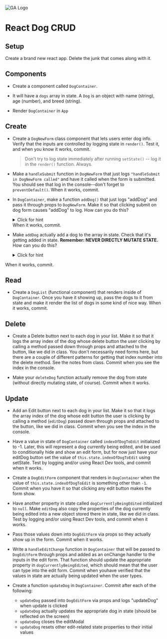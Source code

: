 ![GA Logo](https://ga-dash.s3.amazonaws.com/production/assets/logo-9f88ae6c9c3871690e33280fcf557f33.png)

# React Dog CRUD 

## Setup

Create a brand new react app.  Delete the junk that comes along with it.

## Components

* Create a component called `DogContainer`.  

* It will have a `dogs` array in state. A `Dog` is an object with name (string), age (number), and breed (string).

* Render `DogContainer` in `App`

## Create

* Create a `DogNewForm` class component that lets users enter dog info. Verify that the inputs are controlled by logging state in `render()`.  Test it, and when you know it works, commit.
  > Don't try to log state immediately after running `setState()` -- log it in the `render()` function.  Always.

* Make a `handleSubmit` function in `DogNewForm` that just logs `"handleSubmit in DogNewForm called"` and have it called when the form is submitted.  You should see that log in the console--don't forget to `preventDefault()`.  When it works, commit. 

* In `DogContainer`, make a function `addDog()` that just logs "addDog" and pass it through props to `DogNewForm`. Make it so that clicking submit on dog form causes "addDog" to log. How can you do this?
  <details>
    <summary>Click for hint</summary>
    >call the `addDog` function in `handleSubmit` -- hint -- it's in props!
  </details>
  When it works, commit.  

* Make `addDog` actually add a dog to the array in state. Check that it's getting added in state. **Remember: NEVER DIRECTLY MUTATE STATE.** How can you do this?
  <details>
    <summary>Click for hint</summary>
    >`render()` always runs right after `setState` has finished updating state, so log state in render() in DogContainer.  Remember: don't try to log on the next line right after this.setState() -- your state update might not have happened yet. 
  </details>
 When it works, commit. 

## Read

* Create a `DogList` (functional component) that renders inside of `DogContainer`.  Once you have it showing up, pass the dogs to it from state and make it render the list of dogs in some kind of nice way.  When it works, commit.

## Delete

* Create a Delete button next to each dog in your list. Make it so that it logs the array index of the dog whose delete button the user clicking by calling a method passed down through props and attached to the button, like we did in class.  You don't necessarily need forms here, but there are a couple of different patterns for getting that index number into the delete method.  See the notes from class.  Commit when you see the index in the console.

* Make your `deleteDog` function actually remove the dog from state (without directly mutating state, of course). Commit when it works. 

## Update

* Add an Edit button next to each dog in your list. Make it so that it logs the array index of the dog whose edit button the user is clicking by calling a method (`editDog`) passed down through props and attached to the button, like we did in class.  Commit when you see the index in the console.

* Have a value in state of `DogContainer` called `indexOfDogToEdit` initialized to -1.  Later, this will represent a dog currently being edited, and be used to conditionally hide and show an edit form, but for now just have your editDog button set the value of `this.state.indexOfDogToEdit` using setState.  Test by logging and/or using React Dev tools, and commit when it works.

* Create a `DogEditForm` component that renders in `DogContainer` when the value of `this.state.indexOfDogToEdit` is something other than `-1`. Commit when you have it so that clicking any edit button makes the form show.

* Have another property in state called `dogCurrentlyBeingEdited` initialized to `null`.  Make `editDog` also copy the properties of the dog currently being edited into a new object stored there in state, like we did in class.  Test by logging and/or using React Dev tools, and commit when it works.

* Pass those values down into `DogEditForm` via props so they actually show up in the form. Commit when it works.  

* Write a `handleEditChange` function in `DogContainer` that will be passed to `DogEditForm` through props and added as an onChange handler to the inputs in the edit form. That function should update the appropriate property in `dogCurrentlyBeingEdited`, which should mean that the user can type into the edit form.  Commit when youhave verified that the values in state are actually being updated when the user types.

* Create a function `updateDog` in `DogContainer`.  Commit after each of the following:
  * `updateDog` passed into `DogEditForm` via props and logs "updateDog" when update is clicked
  * `updateDog` actually updates the appropriate dog in state (should be reflected on the screen)
  * `updateDog` closes the editModal
  * `updateDog` resets other edit-related state properties to their initial values




